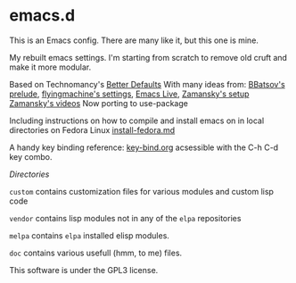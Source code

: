 emacs.d
=======

This is an Emacs config. There are many like it, but this one is mine.

My rebuilt emacs settings.
I'm starting from scratch to remove old cruft and make it more modular.

Based on Technomancy's [Better Defaults](https://github.com/technomancy/better-defaults)
With many ideas from: 
    [BBatsov's prelude](https://github.com/bbatsov/prelude),
    [flyingmachine's settings](https://github.com/flyingmachine/emacs.d),
    [Emacs Live](https://github.com/overtone/emacs-live),
    [Zamansky's setup](https://github.com/zamansky/using-emacs)
    [Zamansky's videos]()
Now porting to use-package

Including instructions on how to compile and install emacs on in local directories on Fedora Linux [install-fedora.md](./doc/install-fedora.md)

A handy key binding reference: [key-bind.org](./doc/key-bind.org) acsessible with the C-h C-d key combo.

*Directories*

```custom```      contains customization files for various modules and custom lisp code

```vendor```      contains lisp modules not in any of the ```elpa``` repositories

```melpa```       contains ```elpa``` installed elisp modules.

```doc```         contains various usefull (hmm, to me) files.


This software is under the GPL3 license.
